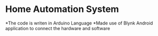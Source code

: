 # Home Automation System

*The code is writen in Arduino Language 
*Made use of Blynk Android application to connect the hardware and software

